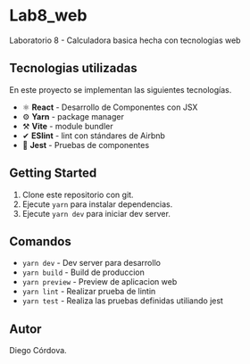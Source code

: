 # Lab8_web
Laboratorio 8 - Calculadora basica hecha con tecnologias web

## Tecnologias utilizadas

En este proyecto se implementan las siguientes tecnologías.

- ⚛ **React** - Desarrollo de Componentes con JSX
- ⚙ **Yarn** - package manager
- ⚒ **Vite** - module bundler
- ✔ **ESlint** - lint con stándares de Airbnb 
- 🧪 **Jest** - Pruebas de componentes

## Getting Started

1. Clone este repositorio con git.
2. Ejecute `yarn` para instalar dependencias.
3. Ejecute `yarn dev` para iniciar dev server.

## Comandos

- `yarn dev` - Dev server para desarrollo
- `yarn build` - Build de produccion
- `yarn preview` - Preview de aplicacion web
- `yarn lint` - Realizar prueba de lintin
- `yarn test` - Realiza las pruebas definidas utiliando jest 

## Autor
Diego Córdova.